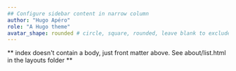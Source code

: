 ```yaml
---
## Configure sidebar content in narrow column
author: "Hugo Apéro"
role: "A Hugo theme"
avatar_shape: rounded # circle, square, rounded, leave blank to exclude
---
```


** index doesn't contain a body, just front matter above.
See about/list.html in the layouts folder **
